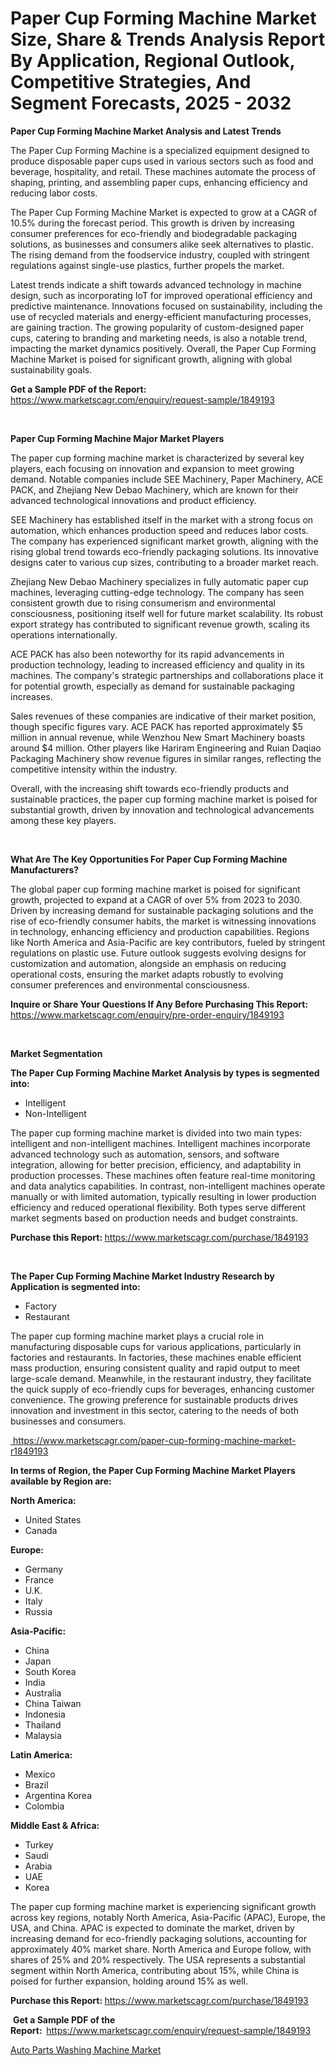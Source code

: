 <p><h1>Paper Cup Forming Machine Market Size, Share & Trends Analysis Report By Application, Regional Outlook, Competitive Strategies, And Segment Forecasts, 2025 - 2032</h1></p><p><strong>Paper Cup Forming Machine Market Analysis and Latest Trends</strong></p>
<p><p>The Paper Cup Forming Machine is a specialized equipment designed to produce disposable paper cups used in various sectors such as food and beverage, hospitality, and retail. These machines automate the process of shaping, printing, and assembling paper cups, enhancing efficiency and reducing labor costs. </p><p>The Paper Cup Forming Machine Market is expected to grow at a CAGR of 10.5% during the forecast period. This growth is driven by increasing consumer preferences for eco-friendly and biodegradable packaging solutions, as businesses and consumers alike seek alternatives to plastic. The rising demand from the foodservice industry, coupled with stringent regulations against single-use plastics, further propels the market. </p><p>Latest trends indicate a shift towards advanced technology in machine design, such as incorporating IoT for improved operational efficiency and predictive maintenance. Innovations focused on sustainability, including the use of recycled materials and energy-efficient manufacturing processes, are gaining traction. The growing popularity of custom-designed paper cups, catering to branding and marketing needs, is also a notable trend, impacting the market dynamics positively. Overall, the Paper Cup Forming Machine Market is poised for significant growth, aligning with global sustainability goals.</p></p>
<p><strong>Get a Sample PDF of the Report:&nbsp;</strong> <a href="https://www.marketscagr.com/enquiry/request-sample/1849193?utm_campaign=1869&utm_medium=2&utm_source=Github&utm_content=ia&utm_term=22022025&utm_id=paper-cup-forming-machine">https://www.marketscagr.com/enquiry/request-sample/1849193</a></p>
<p>&nbsp;</p>
<p><strong>Paper Cup Forming Machine Major Market Players</strong></p>
<p><p>The paper cup forming machine market is characterized by several key players, each focusing on innovation and expansion to meet growing demand. Notable companies include SEE Machinery, Paper Machinery, ACE PACK, and Zhejiang New Debao Machinery, which are known for their advanced technological innovations and product efficiency.</p><p>SEE Machinery has established itself in the market with a strong focus on automation, which enhances production speed and reduces labor costs. The company has experienced significant market growth, aligning with the rising global trend towards eco-friendly packaging solutions. Its innovative designs cater to various cup sizes, contributing to a broader market reach.</p><p>Zhejiang New Debao Machinery specializes in fully automatic paper cup machines, leveraging cutting-edge technology. The company has seen consistent growth due to rising consumerism and environmental consciousness, positioning itself well for future market scalability. Its robust export strategy has contributed to significant revenue growth, scaling its operations internationally.</p><p>ACE PACK has also been noteworthy for its rapid advancements in production technology, leading to increased efficiency and quality in its machines. The company's strategic partnerships and collaborations place it for potential growth, especially as demand for sustainable packaging increases.</p><p>Sales revenues of these companies are indicative of their market position, though specific figures vary. ACE PACK has reported approximately $5 million in annual revenue, while Wenzhou New Smart Machinery boasts around $4 million. Other players like Hariram Engineering and Ruian Daqiao Packaging Machinery show revenue figures in similar ranges, reflecting the competitive intensity within the industry.</p><p>Overall, with the increasing shift towards eco-friendly products and sustainable practices, the paper cup forming machine market is poised for substantial growth, driven by innovation and technological advancements among these key players.</p></p>
<p>&nbsp;</p>
<p><strong>What Are The Key Opportunities For Paper Cup Forming Machine Manufacturers?</strong></p>
<p><p>The global paper cup forming machine market is poised for significant growth, projected to expand at a CAGR of over 5% from 2023 to 2030. Driven by increasing demand for sustainable packaging solutions and the rise of eco-friendly consumer habits, the market is witnessing innovations in technology, enhancing efficiency and production capabilities. Regions like North America and Asia-Pacific are key contributors, fueled by stringent regulations on plastic use. Future outlook suggests evolving designs for customization and automation, alongside an emphasis on reducing operational costs, ensuring the market adapts robustly to evolving consumer preferences and environmental consciousness.</p></p>
<p><strong>Inquire or Share Your Questions If Any Before Purchasing This Report:</strong> <a href="https://www.marketscagr.com/enquiry/pre-order-enquiry/1849193?utm_campaign=1869&utm_medium=2&utm_source=Github&utm_content=ia&utm_term=22022025&utm_id=paper-cup-forming-machine">https://www.marketscagr.com/enquiry/pre-order-enquiry/1849193</a></p>
<p>&nbsp;</p>
<p><strong>Market Segmentation</strong></p>
<p><strong>The Paper Cup Forming Machine Market Analysis by types is segmented into:</strong></p>
<p><ul><li>Intelligent</li><li>Non-Intelligent</li></ul></p>
<p><p>The paper cup forming machine market is divided into two main types: intelligent and non-intelligent machines. Intelligent machines incorporate advanced technology such as automation, sensors, and software integration, allowing for better precision, efficiency, and adaptability in production processes. These machines often feature real-time monitoring and data analytics capabilities. In contrast, non-intelligent machines operate manually or with limited automation, typically resulting in lower production efficiency and reduced operational flexibility. Both types serve different market segments based on production needs and budget constraints.</p></p>
<p><strong>Purchase this Report:&nbsp;</strong><a href="https://www.marketscagr.com/purchase/1849193?utm_campaign=1869&utm_medium=2&utm_source=Github&utm_content=ia&utm_term=22022025&utm_id=paper-cup-forming-machine">https://www.marketscagr.com/purchase/1849193</a></p>
<p>&nbsp;</p>
<p><strong>The Paper Cup Forming Machine Market Industry Research by Application is segmented into:</strong></p>
<p><ul><li>Factory</li><li>Restaurant</li></ul></p>
<p><p>The paper cup forming machine market plays a crucial role in manufacturing disposable cups for various applications, particularly in factories and restaurants. In factories, these machines enable efficient mass production, ensuring consistent quality and rapid output to meet large-scale demand. Meanwhile, in the restaurant industry, they facilitate the quick supply of eco-friendly cups for beverages, enhancing customer convenience. The growing preference for sustainable products drives innovation and investment in this sector, catering to the needs of both businesses and consumers.</p></p>
<p><a href="https://www.marketscagr.com/paper-cup-forming-machine-market-r1849193?utm_campaign=1869&utm_medium=2&utm_source=Github&utm_content=ia&utm_term=22022025&utm_id=paper-cup-forming-machine">&nbsp;https://www.marketscagr.com/paper-cup-forming-machine-market-r1849193</a></p>
<p><strong>In terms of Region, the Paper Cup Forming Machine Market Players available by Region are:</strong></p>
<p>
    <p> <strong> North America: </strong>
        <ul>
            <li>United States</li>
            <li>Canada</li>
        </ul>
        </p> 
    <p> <strong> Europe: </strong>
        <ul>
            <li>Germany</li>
            <li>France</li>
            <li>U.K.</li>
            <li>Italy</li>
            <li>Russia</li>
        </ul>
        </p> 
    <p> <strong> Asia-Pacific: </strong>
        <ul>
            <li>China</li>
            <li>Japan</li>
            <li>South Korea</li>
            <li>India</li>
            <li>Australia</li>
            <li>China Taiwan</li>
            <li>Indonesia</li>
            <li>Thailand</li>
            <li>Malaysia</li>
        </ul>
        </p> 
    <p> <strong> Latin America: </strong>
        <ul>
            <li>Mexico</li>
            <li>Brazil</li>
            <li>Argentina Korea</li>
            <li>Colombia</li>
        </ul>
        </p> 
    <p> <strong> Middle East & Africa: </strong>
        <ul>
            <li>Turkey</li>
            <li>Saudi</li>
            <li>Arabia</li>
            <li>UAE</li>
            <li>Korea</li>
        </ul>
    </p>
    </p>
<p><p>The paper cup forming machine market is experiencing significant growth across key regions, notably North America, Asia-Pacific (APAC), Europe, the USA, and China. APAC is expected to dominate the market, driven by increasing demand for eco-friendly packaging solutions, accounting for approximately 40% market share. North America and Europe follow, with shares of 25% and 20% respectively. The USA represents a substantial segment within North America, contributing about 15%, while China is poised for further expansion, holding around 15% as well.</p></p>
<p><strong>Purchase this Report: </strong><a href="https://www.marketscagr.com/purchase/1849193?utm_campaign=1869&utm_medium=2&utm_source=Github&utm_content=ia&utm_term=22022025&utm_id=paper-cup-forming-machine">https://www.marketscagr.com/purchase/1849193</a></p>
<p>&nbsp;<strong>Get a Sample PDF of the Report:&nbsp;&nbsp;</strong><a href="https://www.marketscagr.com/enquiry/request-sample/1849193?utm_campaign=1869&utm_medium=2&utm_source=Github&utm_content=ia&utm_term=22022025&utm_id=paper-cup-forming-machine">https://www.marketscagr.com/enquiry/request-sample/1849193</a></p>
<p><strong></strong></p>
<p><p><a href="https://github.com/provorikovar/Market-Research-Report-List-7/blob/main/auto-parts-washing-machine-market.md?utm_campaign=1869&utm_medium=2&utm_source=Github&utm_content=ia&utm_term=22022025&utm_id=paper-cup-forming-machine">Auto Parts Washing Machine Market</a></p></p>
